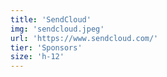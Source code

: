 ```yaml
---
title: 'SendCloud'
img: 'sendcloud.jpeg'
url: 'https://www.sendcloud.com/'
tier: 'Sponsors'
size: 'h-12'
---
```


